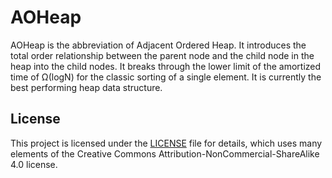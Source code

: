 # AOHeap
AOHeap is the abbreviation of Adjacent Ordered Heap. 
It introduces the total order relationship between the parent node and the child node in the heap into the child nodes. 
It breaks through the lower limit of the amortized time of Ω(logN) for the classic sorting of a single element.
It is currently the best performing heap data structure.

## License
This project is licensed under the [LICENSE](LICENSE) file for details, which uses many elements of the Creative Commons Attribution-NonCommercial-ShareAlike 4.0 license.



